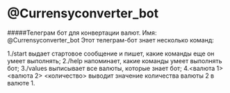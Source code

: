 # @Currensyconverter_bot

#####Телеграм бот для конвертации валют. Имя: @Currensyconverter_bot
Этот телеграм-бот знает несколько команд:

1./start выдает стартовое сообщение и пишет, какие команды еще он умеет выполнять;
2./help напоминает, какие команды умеет выполнять бот;
3./values выписывает все валюты, которые знает бот;
4.<валюта 1> <валюта 2> <количество> выводит значение количества валюты 2 в валюте 1.
